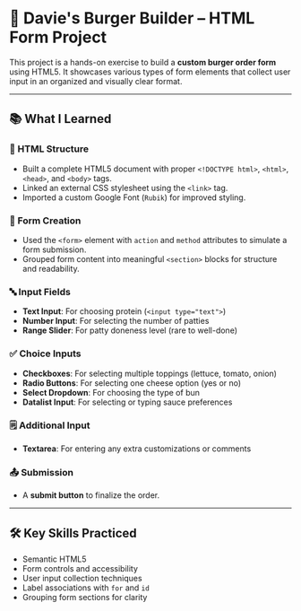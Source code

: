 # 🍔 Davie's Burger Builder – HTML Form Project

This project is a hands-on exercise to build a **custom burger order form** using HTML5. It showcases various types of form elements that collect user input in an organized and visually clear format.

---

## 📚 What I Learned

### 🧱 HTML Structure
- Built a complete HTML5 document with proper `<!DOCTYPE html>`, `<html>`, `<head>`, and `<body>` tags.
- Linked an external CSS stylesheet using the `<link>` tag.
- Imported a custom Google Font (`Rubik`) for improved styling.

### 📝 Form Creation
- Used the `<form>` element with `action` and `method` attributes to simulate a form submission.
- Grouped form content into meaningful `<section>` blocks for structure and readability.

### 🔤 Input Fields
- **Text Input**: For choosing protein (`<input type="text">`)
- **Number Input**: For selecting the number of patties
- **Range Slider**: For patty doneness level (rare to well-done)

### ✅ Choice Inputs
- **Checkboxes**: For selecting multiple toppings (lettuce, tomato, onion)
- **Radio Buttons**: For selecting one cheese option (yes or no)
- **Select Dropdown**: For choosing the type of bun
- **Datalist Input**: For selecting or typing sauce preferences

### 🗒️ Additional Input
- **Textarea**: For entering any extra customizations or comments

### 📤 Submission
- A **submit button** to finalize the order.

---

## 🛠️ Key Skills Practiced
- Semantic HTML5
- Form controls and accessibility
- User input collection techniques
- Label associations with `for` and `id`
- Grouping form sections for clarity


